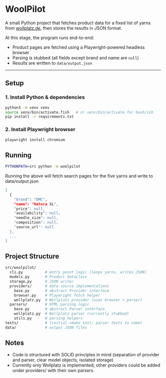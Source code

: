 # WoolPilot

A small Python project that fetches product data for a fixed list of yarns from [wollplatz.de](https://www.wollplatz.de), then stores the results in JSON format.

At this stage, the program runs end-to-end:  
- Product pages are fetched using a Playwright-powered headless browser  
- Parsing is stubbed (all fields except brand and name are `null`)  
- Results are written to `data/output.json`

---

## Setup

### 1. Install Python & dependencies
```bash
python3 -m venv venv
source venv/bin/activate.fish   # or venv/bin/activate for bash/zsh
pip install -r requirements.txt
```

### 2. Install Playwright browser
```bash
playwright install chromium
```

## Running

```bash
PYTHONPATH=src python -m woolpilot
```
Running the above will fetch search pages for the five yarns and write to data/output.json
```bash
[
  {
    "brand": "DMC",
    "name": "Natura XL",
    "price": null,
    "availability": null,
    "needle_size": null,
    "composition": null,
    "source_url": null
  },
  ...
]
```

## Project Structure
```bash
src/woolpilot/
  cli.py          # entry point logic (loops yarns, writes JSON)
  models.py       # Product dataclass
  storage.py      # JSON writer
  providers/      # data source implementations
    base.py       # abstract Provider interface
    browser.py    # Playwright fetch helper
    wollplatz.py  # Wollplatz provider (uses browser + parser)
  parsers/        # HTML parsing logic
    base.py       # abstract Parser interface
    wollplatz.py  # Wollplatz parser (currently stubbed)
    utils.py      # parsing helpers
tests/            # (initial smoke test; parser tests to come)
data/             # output JSON files
```

## Notes
- Code is structured with SOLID principles in mind (separation of provider and parser, clear model objects, isolated storage)
- Currently only Wollplatz is implemented; other providers could be added under providers/ with their own parsers.

